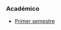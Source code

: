 ### Académico
* [Primer semestre](https://github.com/jorgelserve/EAFIT/tree/master/academico/semestre_1)
